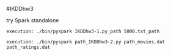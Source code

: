 #IKDDhw3

try Spark standalone 

```
execution: ./bin/pyspark IKDDhw3-1.py_path 5000.txt_path
```

```
execution: ./bin/pyspark path_IKDDhw3-2.py path_movies.dat path_ratings.dat
```